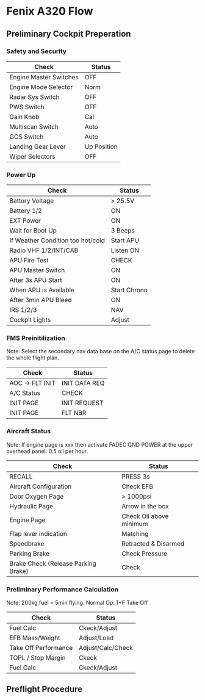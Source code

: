 # Fenix A320 Flow

## Preliminary Cockpit Preperation

### Safety and Security

| Check                  | Status      |
|------------------------|-------------|
| Engine Master Switches | OFF         |
| Engine Mode Selector   | Norm        |
| Radar Sys Switch       | OFF         |
| PWS Switch             | OFF         |
| Gain Knob              | Cal         |
| Multiscan Switch       | Auto        |
| GCS Switch             | Auto        |
| Landing Gear Lever     | Up Position |
| Wiper Selectors        | OFF         |

### Power Up

| Check                             | Status       |
|-----------------------------------|--------------|
| Battery Voltage                   | > 25.5V      |
| Battery 1/2                       | ON           |
| EXT Power                         | ON           |
| Wait for Boot Up                  | 3 Beeps      |
| If Weather Condition too hot/cold | Start APU    |
| Radio VHF 1/2/INT/CAB             | Listen ON    |
| APU Fire Test                     | CHECK        |
| APU Master Switch                 | ON           |
| After 3s APU Start                | ON           |
| When APU is Available             | Start Chrono |
| After 3min APU Bleed              | ON           |
| IRS 1/2/3                         | NAV          |
| Cockpit Lights                    | Adjust       |

### FMS Preinitilization

Note: Select the secondary nav data base on the A/C status
page to delete the whole flight plan.

| Check           | Status        |
|-----------------|---------------|
| AOC -> FLT INIT | INIT DATA REQ |
| A/C Status      | CHECK         |
| INIT PAGE       | INIT REQUEST  |
| INIT PAGE       | FLT NBR       |

### Aircraft Status

Note: If engine page is xxx then activate FADEC GND POWER at the upper overhead panel. 0.5 oil per hour.

| Check                  | Status                  |
|------------------------|-------------------------|
| RECALL                 | PRESS 3s                |
| Aircraft Configuration | Check EFB               |
| Door Oxygen Page       | > 1000psi               |
| Hydraulic Page         | Arrow in the box        |
| Engine Page            | Check Oil above minimum |
| Flap lever indication  | Matching                |
| Speedbrake             | Retracted & Disarmed    |
| Parking Brake          | Check Pressure          |
| Brake Check (Release Parking Brake)                | Check                |

### Preliminary Performance Calculation

Note: 200kg fuel = 5min flying. Normal Op: 1+F Take Off

| Check                | Status            |
|----------------------|-------------------|
| Fuel Calc            | Ckeck/Adjust      |
| EFB Mass/Weight      | Adjust/Load       |
| Take Off Performance | Adjust/Calc/Check |
| TOPL / Stop Margin   | Ckeck             |
| Fuel Calc            | Ckeck/Adjust      |

## Preflight Procedure


